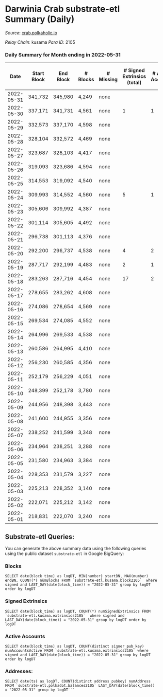 # Darwinia Crab substrate-etl Summary (Daily)

_Source_: [crab.polkaholic.io](https://crab.polkaholic.io)

*Relay Chain*: kusama
*Para ID*: 2105



### Daily Summary for Month ending in 2022-05-31


| Date | Start Block | End Block | # Blocks | # Missing | # Signed Extrinsics (total) | # Active Accounts | # Addresses with Balances | # Events | # Transfers | # XCM Transfers In | # XCM Transfers Out |
| ---- | ----------- | --------- | -------- | --------- | --------------------------- | ----------------- | ------------------------- | -------- | ----------- | ------------------ | ------------------- |
| 2022-05-31 | 341,732 | 345,980 | 4,249 | none |  |  | 11 | 8,501 |   |   |   |
| 2022-05-30 | 337,171 | 341,731 | 4,561 | none | 1 | 1 | 11 | 9,129 |   |   |   |
| 2022-05-29 | 332,573 | 337,170 | 4,598 | none |  |  | 11 | 9,199 |   |   |   |
| 2022-05-28 | 328,104 | 332,572 | 4,469 | none |  |  | 11 | 8,940 |   |   |   |
| 2022-05-27 | 323,687 | 328,103 | 4,417 | none |  |  | 11 | 8,837 |   |   |   |
| 2022-05-26 | 319,093 | 323,686 | 4,594 | none |  |  | 11 | 9,190 |   |   |   |
| 2022-05-25 | 314,553 | 319,092 | 4,540 | none |  |  | 11 | 9,083 |   |   |   |
| 2022-05-24 | 309,993 | 314,552 | 4,560 | none | 5 | 1 | 11 | 9,147 |   |   |   |
| 2022-05-23 | 305,606 | 309,992 | 4,387 | none |  |  | 11 | 8,777 |   |   |   |
| 2022-05-22 | 301,114 | 305,605 | 4,492 | none |  |  | 11 | 8,986 |   |   |   |
| 2022-05-21 | 296,738 | 301,113 | 4,376 | none |  |  | 11 | 8,755 |   |   |   |
| 2022-05-20 | 292,200 | 296,737 | 4,538 | none | 4 | 2 | 11 | 9,339 | 242 ($0.048) |   |   |
| 2022-05-19 | 287,717 | 292,199 | 4,483 | none | 2 | 1 | 10 | 8,979 |   |   |   |
| 2022-05-18 | 283,263 | 287,716 | 4,454 | none | 17 | 2 | 10 | 9,160 | 174 ($0.099) |   |   |
| 2022-05-17 | 278,655 | 283,262 | 4,608 | none |  |  | 8 | 9,219 |   |   |   |
| 2022-05-16 | 274,086 | 278,654 | 4,569 | none |  |  | 8 | 9,143 |   |   |   |
| 2022-05-15 | 269,534 | 274,085 | 4,552 | none |  |  | 8 | 9,107 |   |   |   |
| 2022-05-14 | 264,996 | 269,533 | 4,538 | none |  |  | 8 | 9,078 |   |   |   |
| 2022-05-13 | 260,586 | 264,995 | 4,410 | none |  |  | 8 | 8,823 |   |   |   |
| 2022-05-12 | 256,230 | 260,585 | 4,356 | none |  |  | 8 | 8,714 |   |   |   |
| 2022-05-11 | 252,179 | 256,229 | 4,051 | none |  |  | 8 | 8,104 |   |   |   |
| 2022-05-10 | 248,399 | 252,178 | 3,780 | none |  |  | 8 | 7,563 |   |   |   |
| 2022-05-09 | 244,956 | 248,398 | 3,443 | none |  |  | 8 | 6,887 |   |   |   |
| 2022-05-08 | 241,600 | 244,955 | 3,356 | none |  |  | 8 | 6,714 |   |   |   |
| 2022-05-07 | 238,252 | 241,599 | 3,348 | none |  |  | 8 | 6,698 |   |   |   |
| 2022-05-06 | 234,964 | 238,251 | 3,288 | none |  |  | 8 | 6,578 |   |   |   |
| 2022-05-05 | 231,580 | 234,963 | 3,384 | none |  |  | 8 | 6,770 |   |   |   |
| 2022-05-04 | 228,353 | 231,579 | 3,227 | none |  |  | 8 | 6,456 |   |   |   |
| 2022-05-03 | 225,213 | 228,352 | 3,140 | none |  |  | 8 | 6,281 |   |   |   |
| 2022-05-02 | 222,071 | 225,212 | 3,142 | none |  |  | 8 | 6,286 |   |   |   |
| 2022-05-01 | 218,831 | 222,070 | 3,240 | none |  |  | 8 | 6,482 |   |   |   |

## Substrate-etl Queries:
You can generate the above summary data using the following queries using the public dataset `substrate-etl` in Google BigQuery:


### Blocks
```
SELECT date(block_time) as logDT, MIN(number) startBN, MAX(number) endBN, COUNT(*) numBlocks FROM `substrate-etl.kusama.block2105`  where signed and LAST_DAY(date(block_time)) = "2022-05-31" group by logDT order by logDT
```


### Signed Extrinsics
```
SELECT date(block_time) as logDT, COUNT(*) numSignedExtrinsics FROM `substrate-etl.kusama.extrinsics2105`  where signed and LAST_DAY(date(block_time)) = "2022-05-31" group by logDT order by logDT
```


### Active Accounts
```
SELECT date(block_time) as logDT, COUNT(distinct signer_pub_key) numAccountsActive FROM `substrate-etl.kusama.extrinsics2105` where signed and LAST_DAY(date(block_time)) = "2022-05-31" group by logDT order by logDT
```


### Addresses:
```
SELECT date(ts) as logDT, COUNT(distinct address_pubkey) numAddress FROM `substrate-etl.polkadot.balances2105` LAST_DAY(date(block_time)) = "2022-05-31" group by logDT```

